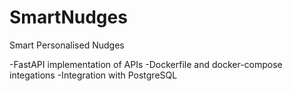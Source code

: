# SmartNudges
Smart Personalised Nudges 

-FastAPI implementation of APIs
-Dockerfile and docker-compose integations
-Integration with PostgreSQL
